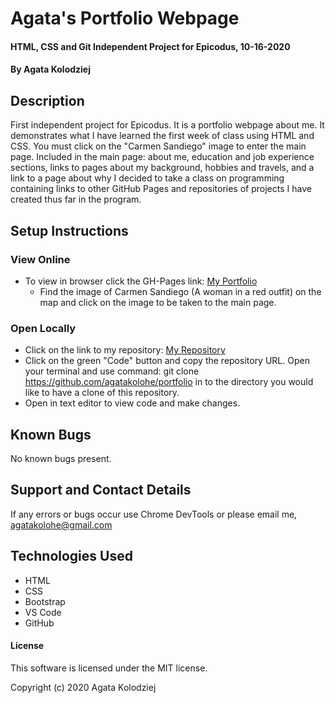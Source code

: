 # Agata's Portfolio Webpage

#### HTML, CSS and Git Independent Project for Epicodus, 10-16-2020

#### By Agata Kolodziej

## Description

First independent project for Epicodus. It is a portfolio webpage about me. It demonstrates what I have learned the first week of class using HTML and CSS. You must click on the "Carmen Sandiego" image to enter the main page. Included in the main page: about me, education and job experience sections, links to pages about my background, hobbies and travels, and a link to a page about why I decided to take a class on programming containing links to other GitHub Pages and repositories of projects I have created thus far in the program.

## Setup Instructions

### View Online
* To view in browser click the GH-Pages link: [My Portfolio](https://agatakolohe.github.io/portfolio/)
  * Find the image of Carmen Sandiego (A woman in a red outfit) on the map and click on the image to be taken to the main page.

### Open Locally

* Click on the link to my repository: [My Repository](https://github.com/agatakolohe/portfolio)
* Click on the green "Code" button and copy the repository URL. Open your terminal and use command: git clone https://github.com/agatakolohe/portfolio in to the directory you would like to have a clone of this repository.
* Open in text editor to view code and make changes.

## Known Bugs

No known bugs present.

## Support and Contact Details

If any errors or bugs occur use Chrome DevTools or please email me, <agatakolohe@gmail.com>

## Technologies Used

* HTML
* CSS
* Bootstrap
* VS Code
* GitHub

#### License

This software is licensed under the MIT license.

Copyright (c) 2020 Agata Kolodziej